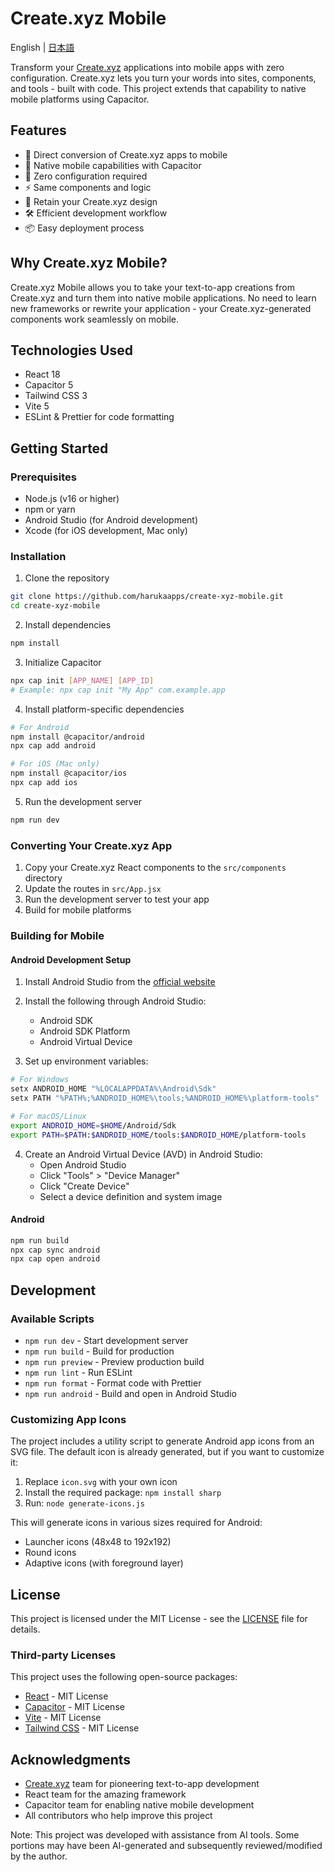 # Create.xyz Mobile

English | [日本語](./README.ja.md)

Transform your [Create.xyz](https://create.xyz) applications into mobile apps with zero configuration. Create.xyz lets you turn your words into sites, components, and tools - built with code. This project extends that capability to native mobile platforms using Capacitor.

## Features

- 🔄 Direct conversion of Create.xyz apps to mobile
- 📱 Native mobile capabilities with Capacitor
- 🚀 Zero configuration required
- ⚡️ Same components and logic
- 🎨 Retain your Create.xyz design
- 🛠 Efficient development workflow
- 📦 Easy deployment process

## Why Create.xyz Mobile?

Create.xyz Mobile allows you to take your text-to-app creations from Create.xyz and turn them into native mobile applications. No need to learn new frameworks or rewrite your application - your Create.xyz-generated components work seamlessly on mobile.

## Technologies Used

- React 18
- Capacitor 5
- Tailwind CSS 3
- Vite 5
- ESLint & Prettier for code formatting

## Getting Started

### Prerequisites

- Node.js (v16 or higher)
- npm or yarn
- Android Studio (for Android development)
- Xcode (for iOS development, Mac only)

### Installation

1. Clone the repository
```bash
git clone https://github.com/harukaapps/create-xyz-mobile.git
cd create-xyz-mobile
```

2. Install dependencies
```bash
npm install
```

3. Initialize Capacitor
```bash
npx cap init [APP_NAME] [APP_ID]
# Example: npx cap init "My App" com.example.app
```

4. Install platform-specific dependencies
```bash
# For Android
npm install @capacitor/android
npx cap add android

# For iOS (Mac only)
npm install @capacitor/ios
npx cap add ios
```

5. Run the development server
```bash
npm run dev
```

### Converting Your Create.xyz App

1. Copy your Create.xyz React components to the `src/components` directory
2. Update the routes in `src/App.jsx`
3. Run the development server to test your app
4. Build for mobile platforms

### Building for Mobile

#### Android Development Setup

1. Install Android Studio from the [official website](https://developer.android.com/studio)

2. Install the following through Android Studio:
   - Android SDK
   - Android SDK Platform
   - Android Virtual Device

3. Set up environment variables:
```bash
# For Windows
setx ANDROID_HOME "%LOCALAPPDATA%\Android\Sdk"
setx PATH "%PATH%;%ANDROID_HOME%\tools;%ANDROID_HOME%\platform-tools"

# For macOS/Linux
export ANDROID_HOME=$HOME/Android/Sdk
export PATH=$PATH:$ANDROID_HOME/tools:$ANDROID_HOME/platform-tools
```

4. Create an Android Virtual Device (AVD) in Android Studio:
   - Open Android Studio
   - Click "Tools" > "Device Manager"
   - Click "Create Device"
   - Select a device definition and system image

#### Android
```bash
npm run build
npx cap sync android
npx cap open android
```

## Development

### Available Scripts

- `npm run dev` - Start development server
- `npm run build` - Build for production
- `npm run preview` - Preview production build
- `npm run lint` - Run ESLint
- `npm run format` - Format code with Prettier
- `npm run android` - Build and open in Android Studio

### Customizing App Icons

The project includes a utility script to generate Android app icons from an SVG file. The default icon is already generated, but if you want to customize it:

1. Replace `icon.svg` with your own icon
2. Install the required package: `npm install sharp`
3. Run: `node generate-icons.js`

This will generate icons in various sizes required for Android:
- Launcher icons (48x48 to 192x192)
- Round icons
- Adaptive icons (with foreground layer)

## License

This project is licensed under the MIT License - see the [LICENSE](LICENSE) file for details.

### Third-party Licenses

This project uses the following open-source packages:

- [React](https://github.com/facebook/react) - MIT License
- [Capacitor](https://github.com/ionic-team/capacitor) - MIT License
- [Vite](https://github.com/vitejs/vite) - MIT License
- [Tailwind CSS](https://github.com/tailwindlabs/tailwindcss) - MIT License

## Acknowledgments

- [Create.xyz](https://create.xyz) team for pioneering text-to-app development
- React team for the amazing framework
- Capacitor team for enabling native mobile development
- All contributors who help improve this project

Note: This project was developed with assistance from AI tools.
Some portions may have been AI-generated and subsequently reviewed/modified by the author.

